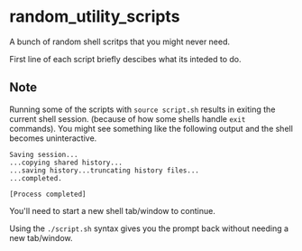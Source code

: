 # random_utility_scripts

A bunch of random shell scritps that you might never need.

First line of each script briefly descibes what its inteded to do.

## Note
Running some of the scripts with ```source script.sh``` results in exiting the current shell session. (because of how some shells handle ```exit``` commands). You might see something like the following output and the shell becomes uninteractive. 
```console
Saving session...
...copying shared history...
...saving history...truncating history files...
...completed.

[Process completed]
```
You'll need to start a new shell tab/window to continue.
 
Using the ```./script.sh``` syntax gives you the prompt back without needing a new tab/window. 
